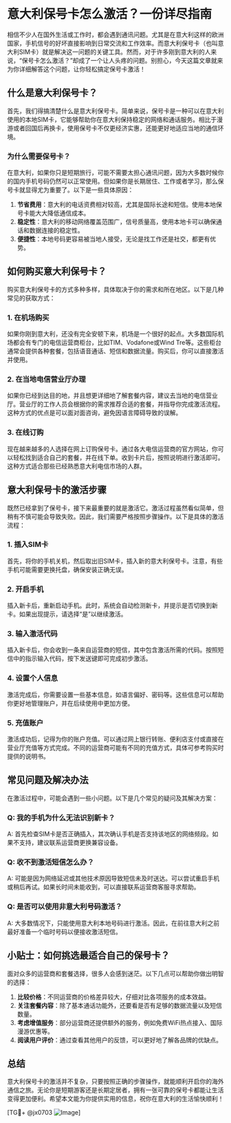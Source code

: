 # 意大利保号卡怎么激活？一份详尽指南

相信不少人在国外生活或工作时，都会遇到通讯问题。尤其是在意大利这样的欧洲国家，手机信号的好坏直接影响到日常交流和工作效率。而意大利保号卡（也叫意大利SIM卡）就是解决这一问题的关键工具。然而，对于许多刚到意大利的人来说，“保号卡怎么激活？”却成了一个让人头疼的问题。别担心，今天这篇文章就来为你详细解答这个问题，让你轻松搞定保号卡激活！

## 什么是意大利保号卡？

首先，我们得搞清楚什么是意大利保号卡。简单来说，保号卡是一种可以在意大利使用的本地SIM卡，它能够帮助你在意大利保持稳定的网络和通话服务。相比于漫游或者回国后再换卡，使用保号卡不仅更经济实惠，还能更好地适应当地的通信环境。

### 为什么需要保号卡？

在意大利，如果你只是短期旅行，可能不需要太担心通讯问题，因为大多数时候你的国内手机号码仍然可以正常使用。但如果你是长期居住、工作或者学习，那么保号卡就显得尤为重要了。以下是一些具体原因：

1. **节省费用**：意大利的电话资费相对较高，尤其是国际长途和短信。使用本地保号卡能大大降低通信成本。
2. **稳定性**：意大利的移动网络覆盖范围广，信号质量高，使用本地卡可以确保通话和数据连接的稳定性。
3. **便捷性**：本地号码更容易被当地人接受，无论是找工作还是社交，都更有优势。

## 如何购买意大利保号卡？

购买意大利保号卡的方式多种多样，具体取决于你的需求和所在地区。以下是几种常见的获取方式：

### 1. 在机场购买

如果你刚到意大利，还没有完全安顿下来，机场是一个很好的起点。大多数国际机场都会有专门的电信运营商柜台，比如TIM、Vodafone或Wind Tre等。这些柜台通常会提供各种套餐，包括语音通话、短信和数据流量。购买后，你可以直接激活并使用。

### 2. 在当地电信营业厅办理

如果你已经到达目的地，并且想更详细地了解套餐内容，建议去当地的电信营业厅。营业厅的工作人员会根据你的需求推荐合适的套餐，并指导你完成激活流程。这种方式的优点是可以面对面咨询，避免因语言障碍导致的误解。

### 3. 在线订购

现在越来越多的人选择在网上订购保号卡。通过各大电信运营商的官方网站，你可以轻松找到适合自己的套餐，并在线下单。收到卡片后，按照说明进行激活即可。这种方式适合那些已经熟悉意大利电信市场的人群。

## 意大利保号卡的激活步骤

既然已经拿到了保号卡，接下来最重要的就是激活它。激活过程虽然看似简单，但稍有不慎可能会导致失败。因此，我们需要严格按照步骤操作。以下是具体的激活流程：

### 1. 插入SIM卡

首先，将你的手机关机，然后取出旧SIM卡，插入新的意大利保号卡。注意，有些手机可能需要更换托盘，确保安装正确无误。

### 2. 开启手机

插入新卡后，重新启动手机。此时，系统会自动检测新卡，并提示是否切换到新卡。如果出现提示，请选择“是”以继续激活。

### 3. 输入激活代码

插入新卡后，你会收到一条来自运营商的短信，其中包含激活所需的代码。按照短信中的指示输入代码，按下发送键即可完成初步激活。

### 4. 设置个人信息

激活完成后，你需要设置一些基本信息，如语言偏好、密码等。这些信息可以帮助你更好地管理账户，并在后续使用中更加方便。

### 5. 充值账户

激活成功后，记得为你的账户充值。可以通过网上银行转账、便利店支付或直接在营业厅充值等方式完成。不同的运营商可能有不同的充值方式，具体可参考购买时提供的说明书。

## 常见问题及解决办法

在激活过程中，可能会遇到一些小问题。以下是几个常见的疑问及其解决方案：

### Q: 我的手机为什么无法识别新卡？
A: 首先检查SIM卡是否正确插入，其次确认手机是否支持该地区的网络频段。如果不支持，建议联系运营商更换兼容设备。

### Q: 收不到激活短信怎么办？
A: 可能是因为网络延迟或其他技术原因导致短信未及时送达。可以尝试重启手机或稍后再试。如果长时间未能收到，可以直接联系运营商客服寻求帮助。

### Q: 是否可以使用非意大利号码激活？
A: 大多数情况下，只能使用意大利本地号码进行激活。因此，在前往意大利之前最好准备一个临时号码以便接收激活短信。

## 小贴士：如何挑选最适合自己的保号卡？

面对众多的运营商和套餐选择，很多人会感到迷茫。以下几点可以帮助你做出明智的选择：

1. **比较价格**：不同运营商的价格差异较大，仔细对比各项服务的成本效益。
2. **关注套餐内容**：除了基本通话功能外，还要看是否有足够的数据流量以及短信数量。
3. **考虑增值服务**：部分运营商还提供额外的服务，例如免费WiFi热点接入、国际漫游优惠等。
4. **阅读用户评价**：通过查看其他用户的反馈，可以更好地了解各品牌的优缺点。

## 总结

意大利保号卡的激活并不复杂，只要按照正确的步骤操作，就能顺利开启你的海外通信之旅。无论你是短期游客还是长期定居者，拥有一张可靠的保号卡都能让生活变得更加便利。希望本文能为你提供实用的信息，祝你在意大利的生活愉快顺利！

[TG💪+ @jx0703 ![Image](https://github.com/user-attachments/assets/dbca1d08-cadb-493c-b0ec-ad6f7a83f270)]